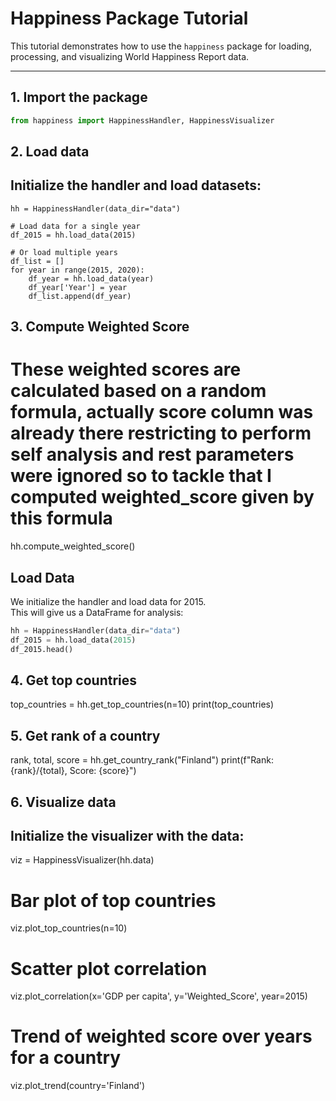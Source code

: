 # Happiness Package Tutorial

This tutorial demonstrates how to use the `happiness` package for loading, processing, and visualizing World Happiness Report data.

---

## 1. Import the package
```python
from happiness import HappinessHandler, HappinessVisualizer
```

## 2. Load data
## Initialize the handler and load datasets:
```
hh = HappinessHandler(data_dir="data")

# Load data for a single year
df_2015 = hh.load_data(2015)

# Or load multiple years
df_list = []
for year in range(2015, 2020):
    df_year = hh.load_data(year)
    df_year['Year'] = year
    df_list.append(df_year)

```
## 3. Compute Weighted Score
# These weighted scores are calculated based on a random formula, actually score column was already there restricting to perform self analysis and rest parameters were ignored so to tackle that I computed weighted_score given by this formula

hh.compute_weighted_score()


## Load Data

We initialize the handler and load data for 2015.  
This will give us a DataFrame for analysis:

```python
hh = HappinessHandler(data_dir="data")
df_2015 = hh.load_data(2015)
df_2015.head()
```

## 4. Get top countries

top_countries = hh.get_top_countries(n=10)
print(top_countries)

## 5. Get rank of a country

rank, total, score = hh.get_country_rank("Finland")
print(f"Rank: {rank}/{total}, Score: {score}")

## 6. Visualize data
## Initialize the visualizer with the data:

viz = HappinessVisualizer(hh.data)

# Bar plot of top countries
viz.plot_top_countries(n=10)

# Scatter plot correlation
viz.plot_correlation(x='GDP per capita', y='Weighted_Score', year=2015)

# Trend of weighted score over years for a country
viz.plot_trend(country='Finland')
